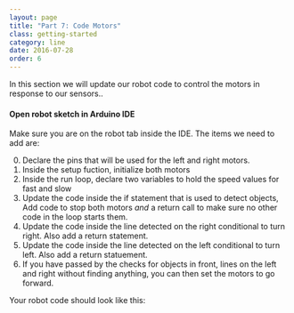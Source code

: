 ```yaml
---
layout: page
title: "Part 7: Code Motors"
class: getting-started
category: line
date: 2016-07-28
order: 6
---
```


In this section we will update our robot code to control the motors in response to our sensors..

#### Open robot sketch in Arduino IDE

Make sure you are on the robot tab inside the IDE. The items we need to
add are:

0. Declare the pins that will be used for the left and right motors.
0. Inside the setup fuction, initialize both motors
0. Inside the run loop, declare two variables to hold the speed values for fast and slow
0. Update the code inside the if statement that is used to detect objects, Add code to stop both motors *and* a return call to make sure no other code in the loop starts them.
0. Update the code inside the line detected on the right conditional to turn right. Also add a return statement.
0. Update the code inside the line detected on the left conditional to turn left. Also add a return statuement.
0. If you have passed by the checks for objects in front, lines on the left and right without finding anything, you can then set the motors to go forward.

Your robot code should look like this:
<script src="https://gist.github.com/dennisburton/06523b56298919b5fbcb6012a68ac843.js"></script>

